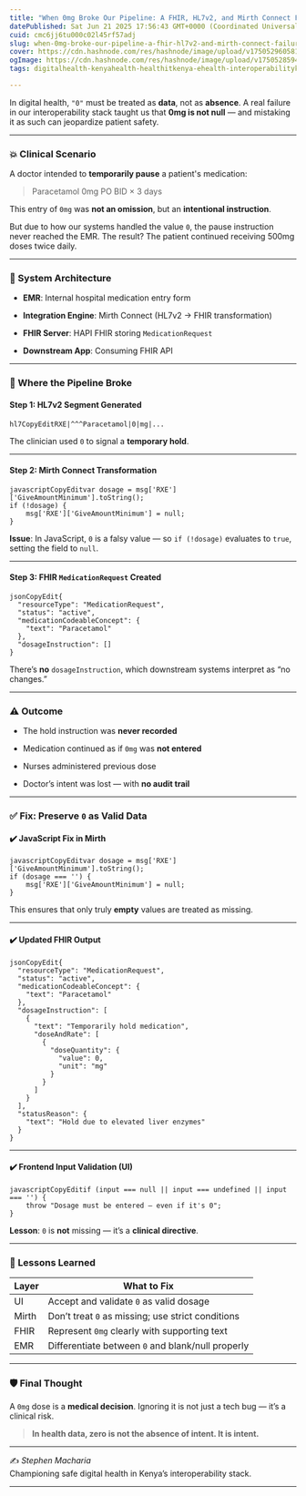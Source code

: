 ```yaml
---
title: "When 0mg Broke Our Pipeline: A FHIR, HL7v2, and Mirth Connect Failure"
datePublished: Sat Jun 21 2025 17:56:43 GMT+0000 (Coordinated Universal Time)
cuid: cmc6jj6tu000c02l45rf57adj
slug: when-0mg-broke-our-pipeline-a-fhir-hl7v2-and-mirth-connect-failure
cover: https://cdn.hashnode.com/res/hashnode/image/upload/v1750529605817/06c74a9d-aef5-4727-9c61-f3dcb6254b5a.png
ogImage: https://cdn.hashnode.com/res/hashnode/image/upload/v1750528594979/238039ab-524a-42f2-8058-6c277cc39827.png
tags: digitalhealth-kenyahealth-healthitkenya-ehealth-interoperabilitykenya-kenyaemr-smarthealtharchitecture-if-referencing-shagoke-mohkenya-healthstandardskenya-openhie-openmrs

---
```


In digital health, `"0"` must be treated as **data**, not as **absence**. A real failure in our interoperability stack taught us that **0mg is not null** — and mistaking it as such can jeopardize patient safety.

---

### 💥 Clinical Scenario

A doctor intended to **temporarily pause** a patient's medication:

> Paracetamol 0mg PO BID × 3 days

This entry of `0mg` was **not an omission**, but an **intentional instruction**.

But due to how our systems handled the value `0`, the pause instruction never reached the EMR. The result? The patient continued receiving 500mg doses twice daily.

---

### 🔧 System Architecture

* **EMR**: Internal hospital medication entry form
    
* **Integration Engine**: Mirth Connect (HL7v2 → FHIR transformation)
    
* **FHIR Server**: HAPI FHIR storing `MedicationRequest`
    
* **Downstream App**: Consuming FHIR API
    

---

### 🧨 Where the Pipeline Broke

#### Step 1: HL7v2 Segment Generated

```plaintext
hl7CopyEditRXE|^^^Paracetamol|0|mg|...
```

The clinician used `0` to signal a **temporary hold**.

---

#### Step 2: Mirth Connect Transformation

```plaintext
javascriptCopyEditvar dosage = msg['RXE']['GiveAmountMinimum'].toString();
if (!dosage) {
    msg['RXE']['GiveAmountMinimum'] = null;
}
```

**Issue**: In JavaScript, `0` is a falsy value — so `if (!dosage)` evaluates to `true`, setting the field to `null`.

---

#### Step 3: FHIR `MedicationRequest` Created

```plaintext
jsonCopyEdit{
  "resourceType": "MedicationRequest",
  "status": "active",
  "medicationCodeableConcept": {
    "text": "Paracetamol"
  },
  "dosageInstruction": []
}
```

There’s **no** `dosageInstruction`, which downstream systems interpret as “no changes.”

---

### ⚠️ Outcome

* The hold instruction was **never recorded**
    
* Medication continued as if `0mg` was **not entered**
    
* Nurses administered previous dose
    
* Doctor’s intent was lost — with **no audit trail**
    

---

### ✅ Fix: Preserve `0` as Valid Data

#### ✔️ JavaScript Fix in Mirth

```plaintext
javascriptCopyEditvar dosage = msg['RXE']['GiveAmountMinimum'].toString();
if (dosage === '') {
    msg['RXE']['GiveAmountMinimum'] = null;
}
```

This ensures that only truly **empty** values are treated as missing.

---

#### ✔️ Updated FHIR Output

```plaintext
jsonCopyEdit{
  "resourceType": "MedicationRequest",
  "status": "active",
  "medicationCodeableConcept": {
    "text": "Paracetamol"
  },
  "dosageInstruction": [
    {
      "text": "Temporarily hold medication",
      "doseAndRate": [
        {
          "doseQuantity": {
            "value": 0,
            "unit": "mg"
          }
        }
      ]
    }
  ],
  "statusReason": {
    "text": "Hold due to elevated liver enzymes"
  }
}
```

---

#### ✔️ Frontend Input Validation (UI)

```plaintext
javascriptCopyEditif (input === null || input === undefined || input === '') {
    throw "Dosage must be entered — even if it's 0";
}
```

**Lesson**: `0` is **not** missing — it’s a **clinical directive**.

---

### 🧠 Lessons Learned

| Layer | What to Fix |
| --- | --- |
| UI | Accept and validate `0` as valid dosage |
| Mirth | Don’t treat `0` as missing; use strict conditions |
| FHIR | Represent `0mg` clearly with supporting text |
| EMR | Differentiate between `0` and blank/null properly |

---

### 🛡 Final Thought

A `0mg` dose is a **medical decision**. Ignoring it is not just a tech bug — it’s a clinical risk.

> **In health data, zero is not the absence of intent. It is intent.**

---

✍️ *Stephen Macharia*  
Championing safe digital health in Kenya’s interoperability stack.

---